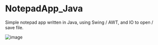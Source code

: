# NotepadApp_Java
Simple notepad app written in Java, using Swing / AWT, and IO to open / save file.

![image](https://user-images.githubusercontent.com/117441020/202772570-61e65e59-04e2-413b-89cb-d99f1bccda11.png)
